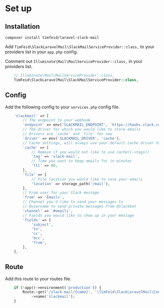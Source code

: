 # Set up
## Installation
`composer install timfeid/laravel-slack-mail`

Add `TimFeid\SlackLaravelMail\SlackMailServiceProvider::class,` to your providers list in your `app.php` config.

Comment out `Illuminate\Mail\MailServiceProvider::class,` in your providers list.
```php
    // Illuminate\Mail\MailServiceProvider::class,
    TimFeid\SlackLaravelMail\SlackMailServiceProvider::class,
```

## Config
Add the following config to your `services.php` config file.
```php
    'slackmail' => [
        // The endpoint to your webhook
        'endpoint' => env('SLACKMAIL_ENDPOINT', 'https://hooks.slack.com/services/..../....'),
        // The driver for which you would like to store emails
        // Drivers are 'cache' and 'file' for now
        'driver' => env('SLACKMAIL_DRIVER', 'cache'),
        // Cache settings, will always use your default cache driver for now
        'cache' => [
            // Remove if you would not like to use cache()->tags()
            'tag' => 'slack-mail',
            // Time you want to keep emails for in minutes
            'ttl' => 60,
        ],
        'file' => [
            // File location you would like to save your emails
            'location' => storage_path('/mail'),
        ],
        // From user for your Slack message
        'from' => 'Emails',
        // Channel you'd like to send your messages to
        // @username to send private messages from @Slackbot
        'channel' => '#emails',
        // Fields you would like to show up in your message
        'fields' => [
            'subject',
            'to',
            'cc',
            'bcc',
            'from',
        ],
    ],
```

## Route
Add this route to your routes file. 
```php
    if (!app()->environment('production')) {
        Route::get('/slack-mail/{name}', '\TimFeid\SlackLaravelMail\Controllers\SlackMailController@slackMail')
            ->name('slackmail');
    }
```
